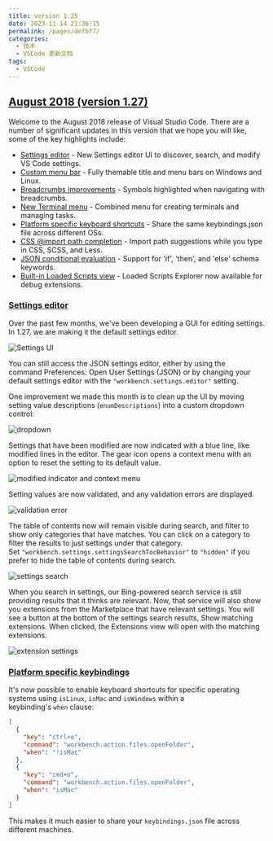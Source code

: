 ```yaml
---
title: version 1.25
date: 2023-11-14 21:36:15
permalink: /pages/defbf7/
categories:
  - 技术
  - VSCode 更新文档
tags:
  - VSCode
---
```


## [August 2018 (version 1.27)](https://code.visualstudio.com/updates/v1_27)

Welcome to the August 2018 release of Visual Studio Code. There are a number of significant updates in this version that we hope you will like, some of the key highlights include:

- [Settings editor](https://code.visualstudio.com/updates/v1_27#_settings-editor) - New Settings editor UI to discover, search, and modify VS Code settings.
- [Custom menu bar](https://code.visualstudio.com/updates/v1_27#_custom-title-bar-and-menus-on-windows-and-linux) - Fully themable title and menu bars on Windows and Linux.
- [Breadcrumbs improvements](https://code.visualstudio.com/updates/v1_27#_breadcrumbs-improvements) - Symbols highlighted when navigating with breadcrumbs.
- [New Terminal menu](https://code.visualstudio.com/updates/v1_27#_new-terminal-menu) - Combined menu for creating terminals and managing tasks.
- [Platform specific keyboard shortcuts](https://code.visualstudio.com/updates/v1_27#_platform-specific-keybindings) - Share the same keybindings.json file across different OSs.
- [CSS @import path completion](https://code.visualstudio.com/updates/v1_27#_path-completion-for-css-imports) - Import path suggestions while you type in CSS, SCSS, and Less.
- [JSON conditional evaluation](https://code.visualstudio.com/updates/v1_27#_json) - Support for 'if', 'then', and 'else' schema keywords.
- [Built-in Loaded Scripts view](https://code.visualstudio.com/updates/v1_27#_loaded-scripts-view-now-reusable) - Loaded Scripts Explorer now available for debug extensions.

### [Settings editor](https://code.visualstudio.com/updates/v1_27#_settings-editor)

Over the past few months, we've been developing a GUI for editing settings. In 1.27, we are making it the default settings editor.

![Settings UI](https://code.visualstudio.com/assets/updates/1_27/settings-editor.png)

You can still access the JSON settings editor, either by using the command Preferences: Open User Settings (JSON) or by changing your default settings editor with the `"workbench.settings.editor"` setting.

One improvement we made this month is to clean up the UI by moving setting value descriptions (`enumDescriptions`) into a custom dropdown control:

![dropdown](https://code.visualstudio.com/assets/updates/1_27/dropdown.png)

Settings that have been modified are now indicated with a blue line, like modified lines in the editor. The gear icon opens a context menu with an option to reset the setting to its default value.

![modified indicator and context menu](https://code.visualstudio.com/assets/updates/1_27/modified-and-contextmenu.png)

Setting values are now validated, and any validation errors are displayed.

![validation error](https://code.visualstudio.com/assets/updates/1_27/settings-validation.png)

The table of contents now will remain visible during search, and filter to show only categories that have matches. You can click on a category to filter the results to just settings under that category. Set `"workbench.settings.settingsSearchTocBehavior"` to `"hidden"` if you prefer to hide the table of contents during search.

![settings search](https://code.visualstudio.com/assets/updates/1_27/search-filter.gif)

When you search in settings, our Bing-powered search service is still providing results that it thinks are relevant. Now, that service will also show you extensions from the Marketplace that have relevant settings. You will see a button at the bottom of the settings search results, Show matching extensions. When clicked, the Extensions view will open with the matching extensions.

![extension settings](https://code.visualstudio.com/assets/updates/1_27/extension-settings.png)

### [Platform specific keybindings](https://code.visualstudio.com/updates/v1_27#_platform-specific-keybindings)

It's now possible to enable keyboard shortcuts for specific operating systems using `isLinux`, `isMac` and `isWindows` within a keybinding's `when` clause:

```json
[
  {
    "key": "ctrl+o",
    "command": "workbench.action.files.openFolder",
    "when": "!isMac"
  },
  {
    "key": "cmd+o",
    "command": "workbench.action.files.openFolder",
    "when": "isMac"
  }
]
```

This makes it much easier to share your `keybindings.json` file across different machines.
